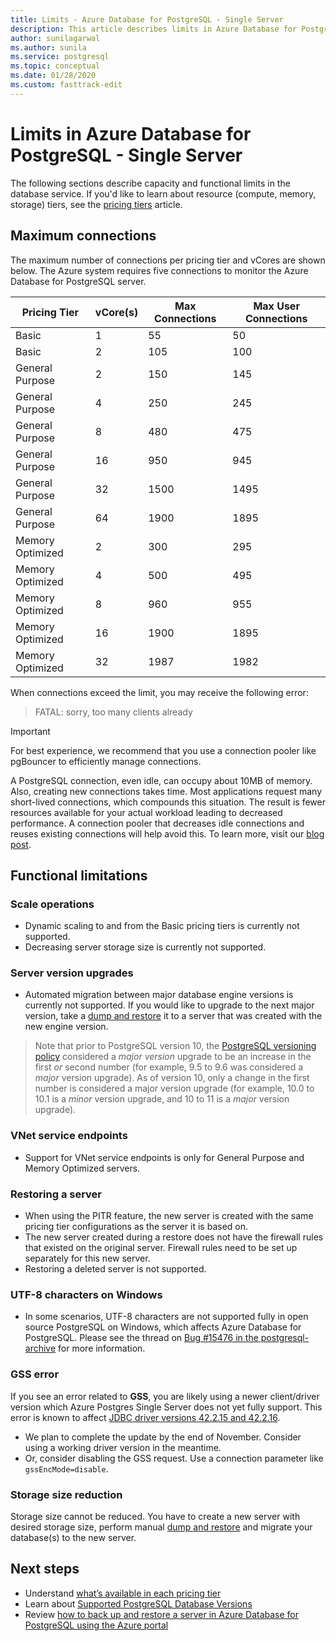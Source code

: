 ```yaml
---
title: Limits - Azure Database for PostgreSQL - Single Server
description: This article describes limits in Azure Database for PostgreSQL - Single Server, such as number of connection and storage engine options.
author: sunilagarwal
ms.author: sunila
ms.service: postgresql
ms.topic: conceptual
ms.date: 01/28/2020
ms.custom: fasttrack-edit
---
```

# Limits in Azure Database for PostgreSQL - Single Server
The following sections describe capacity and functional limits in the database service. If you'd like to learn about resource (compute, memory, storage) tiers, see the [pricing tiers](concepts-pricing-tiers.md) article.


## Maximum connections
The maximum number of connections per pricing tier and vCores are shown below. The Azure system requires five connections to monitor the Azure Database for PostgreSQL server. 

|**Pricing Tier**| **vCore(s)**| **Max Connections** | **Max User Connections** |
|---|---|---|---|
|Basic| 1| 55 | 50|
|Basic| 2| 105 | 100|
|General Purpose| 2| 150| 145|
|General Purpose| 4| 250| 245|
|General Purpose| 8| 480| 475|
|General Purpose| 16| 950| 945|
|General Purpose| 32| 1500| 1495|
|General Purpose| 64| 1900| 1895|
|Memory Optimized| 2| 300| 295|
|Memory Optimized| 4| 500| 495|
|Memory Optimized| 8| 960| 955|
|Memory Optimized| 16| 1900| 1895|
|Memory Optimized| 32| 1987| 1982|

When connections exceed the limit, you may receive the following error:
> FATAL:  sorry, too many clients already

> [!IMPORTANT]
> For best experience, we recommend that you use a connection pooler like pgBouncer to efficiently manage connections.

A PostgreSQL connection, even idle, can occupy about 10MB of memory. Also, creating new connections takes time. Most applications request many short-lived connections, which compounds this situation. The result is fewer resources available for your actual workload leading to decreased performance. A connection pooler that decreases idle connections and reuses existing connections will help avoid this. To learn more, visit our [blog post](https://techcommunity.microsoft.com/t5/azure-database-for-postgresql/not-all-postgres-connection-pooling-is-equal/ba-p/825717).

## Functional limitations
### Scale operations
- Dynamic scaling to and from the Basic pricing tiers is currently not supported.
- Decreasing server storage size is currently not supported.

### Server version upgrades
- Automated migration between major database engine versions is currently not supported. If you would like to upgrade to the next major version, take a [dump and restore](./howto-migrate-using-dump-and-restore.md) it to a server that was created with the new engine version.

> Note that prior to PostgreSQL version 10, the [PostgreSQL versioning policy](https://www.postgresql.org/support/versioning/) considered a _major version_ upgrade to be an increase in the first _or_ second number (for example, 9.5 to 9.6 was considered a _major_ version upgrade).
> As of version 10, only a change in the first number is considered a major version upgrade (for example, 10.0 to 10.1 is a _minor_ version upgrade, and 10 to 11 is a _major_ version upgrade).

### VNet service endpoints
- Support for VNet service endpoints is only for General Purpose and Memory Optimized servers.

### Restoring a server
- When using the PITR feature, the new server is created with the same pricing tier configurations as the server it is based on.
- The new server created during a restore does not have the firewall rules that existed on the original server. Firewall rules need to be set up separately for this new server.
- Restoring a deleted server is not supported.

### UTF-8 characters on Windows
- In some scenarios, UTF-8 characters are not supported fully in open source PostgreSQL on Windows, which affects Azure Database for PostgreSQL. Please see the thread on [Bug #15476 in the postgresql-archive](https://www.postgresql.org/message-id/2101.1541220270%40sss.pgh.pa.us) for more information.

### GSS error
If you see an error related to **GSS**, you are likely using a newer client/driver version which Azure Postgres Single Server does not yet fully support. This error is known to affect [JDBC driver versions 42.2.15 and 42.2.16](https://github.com/pgjdbc/pgjdbc/issues/1868).
   - We plan to complete the update by the end of November. Consider using a working driver version in the meantime.
   - Or, consider disabling the GSS request.  Use a connection parameter like `gssEncMode=disable`.

### Storage size reduction
Storage size cannot be reduced. You have to create a new server with desired storage size, perform manual [dump and restore](./howto-migrate-using-dump-and-restore.md) and migrate your database(s) to the new server.

## Next steps
- Understand [what’s available in each pricing tier](concepts-pricing-tiers.md)
- Learn about [Supported PostgreSQL Database Versions](concepts-supported-versions.md)
- Review [how to back up and restore a server in Azure Database for PostgreSQL using the Azure portal](howto-restore-server-portal.md)
